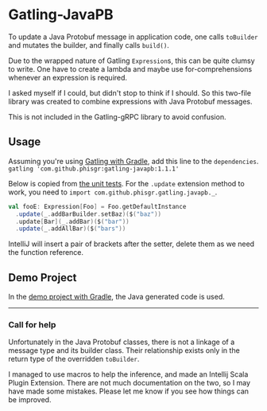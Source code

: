 # Gatling-JavaPB

To update a Java Protobuf message in application code,
one calls `toBuilder` and mutates the builder,
and finally calls `build()`.

Due to the wrapped nature of Gatling `Expression`s,
this can be quite clumsy to write.
One have to create a lambda and maybe use for-comprehensions
whenever an expression is required.

I asked myself if I could, but didn't stop to think if I should.
So this two-file library was created to combine
expressions with Java Protobuf messages.

This is not included in the Gatling-gRPC library to avoid confusion.

## Usage

Assuming you're using
[Gatling with Gradle](https://gatling.io/docs/current/extensions/gradle_plugin/),
add this line to the `dependencies`.  
`gatling 'com.github.phisgr:gatling-javapb:1.1.1'`

Below is copied from
[the unit tests](./src/test/scala/com/github/phisgr/gatling/javapb/JavaPbExprSpec.scala).
For the `.update` extension method to work,
you need to `import com.github.phisgr.gatling.javapb._`.

```scala
val fooE: Expression[Foo] = Foo.getDefaultInstance
  .update(_.addBarBuilder.setBaz)($("baz"))
  .update[Bar](_.addBar)($("bar"))
  .update(_.addAllBar)($("bars"))
```

IntelliJ will insert a pair of brackets after the setter,
delete them as we need the function reference.

## Demo Project

In the [demo project with Gradle](https://github.com/phiSgr/gatling-grpc-gradle-demo),
the Java generated code is used.

---

### Call for help

Unfortunately in the Java Protobuf classes, there is not a linkage of
a message type and its builder class.
Their relationship exists only in the return type
of the overridden `toBuilder`.

I managed to use macros to help the inference,
and made an Intellij Scala Plugin Extension.
There are not much documentation on the two,
so I may have made some mistakes.
Please let me know if you see how things can be improved.
